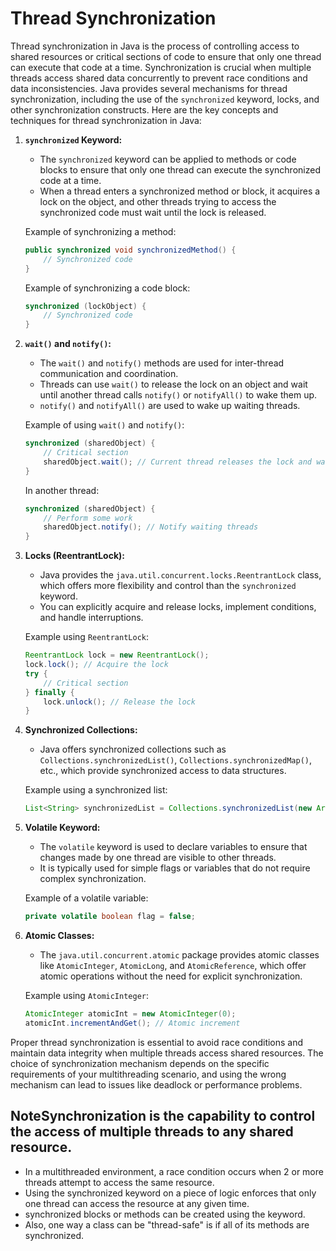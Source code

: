 # Thread Synchronization

Thread synchronization in Java is the process of controlling access to shared resources or critical sections of code to ensure that only one thread can execute that code at a time. Synchronization is crucial when multiple threads access shared data concurrently to prevent race conditions and data inconsistencies. Java provides several mechanisms for thread synchronization, including the use of the `synchronized` keyword, locks, and other synchronization constructs. Here are the key concepts and techniques for thread synchronization in Java:

1. **`synchronized` Keyword:**
   - The `synchronized` keyword can be applied to methods or code blocks to ensure that only one thread can execute the synchronized code at a time.
   - When a thread enters a synchronized method or block, it acquires a lock on the object, and other threads trying to access the synchronized code must wait until the lock is released.
   
   Example of synchronizing a method:
   ```java
   public synchronized void synchronizedMethod() {
       // Synchronized code
   }
   ```

   Example of synchronizing a code block:
   ```java
   synchronized (lockObject) {
       // Synchronized code
   }
   ```

2. **`wait()` and `notify()`:**
   - The `wait()` and `notify()` methods are used for inter-thread communication and coordination.
   - Threads can use `wait()` to release the lock on an object and wait until another thread calls `notify()` or `notifyAll()` to wake them up.
   - `notify()` and `notifyAll()` are used to wake up waiting threads.

   Example of using `wait()` and `notify()`:
   ```java
   synchronized (sharedObject) {
       // Critical section
       sharedObject.wait(); // Current thread releases the lock and waits
   }
   ```

   In another thread:
   ```java
   synchronized (sharedObject) {
       // Perform some work
       sharedObject.notify(); // Notify waiting threads
   }
   ```

3. **Locks (ReentrantLock):**
   - Java provides the `java.util.concurrent.locks.ReentrantLock` class, which offers more flexibility and control than the `synchronized` keyword.
   - You can explicitly acquire and release locks, implement conditions, and handle interruptions.

   Example using `ReentrantLock`:
   ```java
   ReentrantLock lock = new ReentrantLock();
   lock.lock(); // Acquire the lock
   try {
       // Critical section
   } finally {
       lock.unlock(); // Release the lock
   }
   ```

4. **Synchronized Collections:**
   - Java offers synchronized collections such as `Collections.synchronizedList()`, `Collections.synchronizedMap()`, etc., which provide synchronized access to data structures.
   
   Example using a synchronized list:
   ```java
   List<String> synchronizedList = Collections.synchronizedList(new ArrayList<>());
   ```

5. **Volatile Keyword:**
   - The `volatile` keyword is used to declare variables to ensure that changes made by one thread are visible to other threads.
   - It is typically used for simple flags or variables that do not require complex synchronization.

   Example of a volatile variable:
   ```java
   private volatile boolean flag = false;
   ```

6. **Atomic Classes:**
   - The `java.util.concurrent.atomic` package provides atomic classes like `AtomicInteger`, `AtomicLong`, and `AtomicReference`, which offer atomic operations without the need for explicit synchronization.

   Example using `AtomicInteger`:
   ```java
   AtomicInteger atomicInt = new AtomicInteger(0);
   atomicInt.incrementAndGet(); // Atomic increment
   ```

Proper thread synchronization is essential to avoid race conditions and maintain data integrity when multiple threads access shared resources. The choice of synchronization mechanism depends on the specific requirements of your multithreading scenario, and using the wrong mechanism can lead to issues like deadlock or performance problems.

## NoteSynchronization is the capability to control the access of multiple threads to any shared resource.
- In a multithreaded environment, a race condition occurs when 2 or more threads attempt to access the same resource.
- Using the synchronized keyword on a piece of logic enforces that only one thread can access the resource at any given time.
- synchronized blocks or methods can be created using the keyword.
- Also, one way a class can be "thread-safe" is if all of its methods are synchronized.